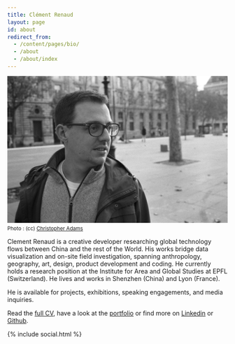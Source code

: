 ```yaml
---
title: Clément Renaud
layout: page
id: about
redirect_from:
  - /content/pages/bio/
  - /about
  - /about/index
---
```


![](/uploads/ClementRenaud_by_ChrisAdams.jpg)
<small style="text-align:right">
  Photo : (cc) [Christopher Adams](http://chris.raysend.com)
</small>

Clement Renaud is a creative developer researching global technology flows between China and the rest of the World. His works bridge data  visualization and on-site field investigation, spanning anthropology, geography, art, design, product development and coding. He currently holds a research position at the Institute for Area and Global Studies at EPFL (Switzerland). He lives and works in Shenzhen (China) and Lyon (France).

He is available for projects, exhibitions, speaking engagements, and media inquiries.

Read the [full CV](/cv), have a look at the [portfolio](/portfolio) or find more on [Linkedin](http://fr.linkedin.com/in/clementrenaud) or [Github](http://github.com/clemsos).


{% include social.html %}
